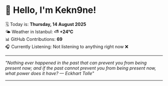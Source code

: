 # 👋 Hello, I'm Kekn9ne!

🗓️ Today is: **Thursday, 14 August 2025**  
🌤️ Weather in Istanbul: **⛅️  +24°C**  
📊 GitHub Contributions: **69**  
🎧 Currently Listening: Not listening to anything right now ❌

---

_"Nothing ever happened in the past that can prevent you from being present now; and if the past cannot prevent you from being present now, what power does it have? — *Eckhart Tolle*"_

---
